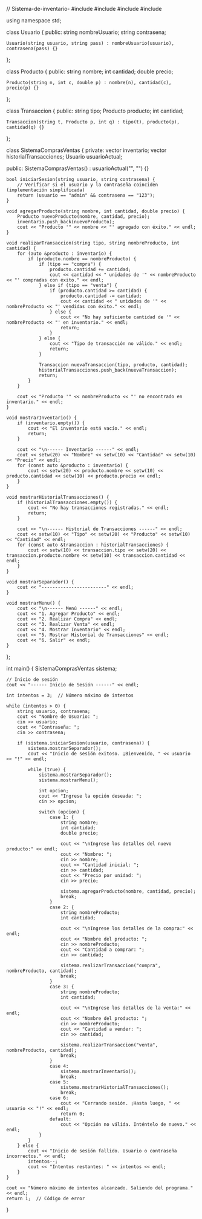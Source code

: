 // Sistema-de-inventario-
#include <iostream>
#include <iomanip>
#include <vector>
#include <string>

using namespace std;

class Usuario {
public:
    string nombreUsuario;
    string contrasena;

    Usuario(string usuario, string pass) : nombreUsuario(usuario), contrasena(pass) {}
};

class Producto {
public:
    string nombre;
    int cantidad;
    double precio;

    Producto(string n, int c, double p) : nombre(n), cantidad(c), precio(p) {}
};

class Transaccion {
public:
    string tipo;
    Producto producto;
    int cantidad;

    Transaccion(string t, Producto p, int q) : tipo(t), producto(p), cantidad(q) {}
};

class SistemaComprasVentas {
private:
    vector<Producto> inventario;
    vector<Transaccion> historialTransacciones;
    Usuario usuarioActual;

public:
    SistemaComprasVentas() : usuarioActual("", "") {}

    bool iniciarSesion(string usuario, string contrasena) {
        // Verificar si el usuario y la contraseña coinciden (implementación simplificada)
        return (usuario == "admin" && contrasena == "123");
    }

    void agregarProducto(string nombre, int cantidad, double precio) {
        Producto nuevoProducto(nombre, cantidad, precio);
        inventario.push_back(nuevoProducto);
        cout << "Producto '" << nombre << "' agregado con éxito." << endl;
    }

    void realizarTransaccion(string tipo, string nombreProducto, int cantidad) {
        for (auto &producto : inventario) {
            if (producto.nombre == nombreProducto) {
                if (tipo == "compra") {
                    producto.cantidad += cantidad;
                    cout << cantidad << " unidades de '" << nombreProducto << "' compradas con éxito." << endl;
                } else if (tipo == "venta") {
                    if (producto.cantidad >= cantidad) {
                        producto.cantidad -= cantidad;
                        cout << cantidad << " unidades de '" << nombreProducto << "' vendidas con éxito." << endl;
                    } else {
                        cout << "No hay suficiente cantidad de '" << nombreProducto << "' en inventario." << endl;
                        return;
                    }
                } else {
                    cout << "Tipo de transacción no válido." << endl;
                    return;
                }

                Transaccion nuevaTransaccion(tipo, producto, cantidad);
                historialTransacciones.push_back(nuevaTransaccion);
                return;
            }
        }

        cout << "Producto '" << nombreProducto << "' no encontrado en inventario." << endl;
    }

    void mostrarInventario() {
        if (inventario.empty()) {
            cout << "El inventario está vacío." << endl;
            return;
        }

        cout << "\n------ Inventario ------" << endl;
        cout << setw(20) << "Nombre" << setw(10) << "Cantidad" << setw(10) << "Precio" << endl;
        for (const auto &producto : inventario) {
            cout << setw(20) << producto.nombre << setw(10) << producto.cantidad << setw(10) << producto.precio << endl;
        }
    }

    void mostrarHistorialTransacciones() {
        if (historialTransacciones.empty()) {
            cout << "No hay transacciones registradas." << endl;
            return;
        }

        cout << "\n------ Historial de Transacciones ------" << endl;
        cout << setw(10) << "Tipo" << setw(20) << "Producto" << setw(10) << "Cantidad" << endl;
        for (const auto &transaccion : historialTransacciones) {
            cout << setw(10) << transaccion.tipo << setw(20) << transaccion.producto.nombre << setw(10) << transaccion.cantidad << endl;
        }
    }

    void mostrarSeparador() {
        cout << "------------------------" << endl;
    }

    void mostrarMenu() {
        cout << "\n------ Menú ------" << endl;
        cout << "1. Agregar Producto" << endl;
        cout << "2. Realizar Compra" << endl;
        cout << "3. Realizar Venta" << endl;
        cout << "4. Mostrar Inventario" << endl;
        cout << "5. Mostrar Historial de Transacciones" << endl;
        cout << "6. Salir" << endl;
    }
};

int main() {
    SistemaComprasVentas sistema;

    // Inicio de sesión
    cout << "------ Inicio de Sesión ------" << endl;

    int intentos = 3;  // Número máximo de intentos

    while (intentos > 0) {
        string usuario, contrasena;
        cout << "Nombre de Usuario: ";
        cin >> usuario;
        cout << "Contraseña: ";
        cin >> contrasena;

        if (sistema.iniciarSesion(usuario, contrasena)) {
            sistema.mostrarSeparador();
            cout << "Inicio de sesión exitoso. ¡Bienvenido, " << usuario << "!" << endl;

            while (true) {
                sistema.mostrarSeparador();
                sistema.mostrarMenu();

                int opcion;
                cout << "Ingrese la opción deseada: ";
                cin >> opcion;

                switch (opcion) {
                    case 1: {
                        string nombre;
                        int cantidad;
                        double precio;

                        cout << "\nIngrese los detalles del nuevo producto:" << endl;
                        cout << "Nombre: ";
                        cin >> nombre;
                        cout << "Cantidad inicial: ";
                        cin >> cantidad;
                        cout << "Precio por unidad: ";
                        cin >> precio;

                        sistema.agregarProducto(nombre, cantidad, precio);
                        break;
                    }
                    case 2: {
                        string nombreProducto;
                        int cantidad;

                        cout << "\nIngrese los detalles de la compra:" << endl;
                        cout << "Nombre del producto: ";
                        cin >> nombreProducto;
                        cout << "Cantidad a comprar: ";
                        cin >> cantidad;

                        sistema.realizarTransaccion("compra", nombreProducto, cantidad);
                        break;
                    }
                    case 3: {
                        string nombreProducto;
                        int cantidad;

                        cout << "\nIngrese los detalles de la venta:" << endl;
                        cout << "Nombre del producto: ";
                        cin >> nombreProducto;
                        cout << "Cantidad a vender: ";
                        cin >> cantidad;

                        sistema.realizarTransaccion("venta", nombreProducto, cantidad);
                        break;
                    }
                    case 4:
                        sistema.mostrarInventario();
                        break;
                    case 5:
                        sistema.mostrarHistorialTransacciones();
                        break;
                    case 6:
                        cout << "Cerrando sesión. ¡Hasta luego, " << usuario << "!" << endl;
                        return 0;
                    default:
                        cout << "Opción no válida. Inténtelo de nuevo." << endl;
                }
            }
        } else {
            cout << "Inicio de sesión fallido. Usuario o contraseña incorrectos." << endl;
            intentos--;
            cout << "Intentos restantes: " << intentos << endl;
        }
    }

    cout << "Número máximo de intentos alcanzado. Saliendo del programa." << endl;
    return 1;  // Código de error
}
